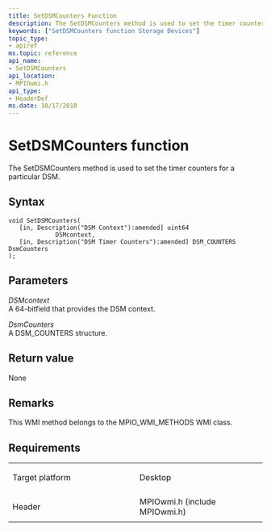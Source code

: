 ```yaml
---
title: SetDSMCounters Function
description: The SetDSMCounters method is used to set the timer counters for a particular DSM.
keywords: ["SetDSMCounters function Storage Devices"]
topic_type:
- apiref
ms.topic: reference
api_name:
- SetDSMCounters
api_location:
- MPIOwmi.h
api_type:
- HeaderDef
ms.date: 10/17/2018
---
```


# SetDSMCounters function


The SetDSMCounters method is used to set the timer counters for a particular DSM.

## Syntax

```ManagedCPlusPlus
void SetDSMCounters(
   [in, Description("DSM Context"):amended] uint64              DSMcontext,
   [in, Description("DSM Timer Counters"):amended] DSM_COUNTERS DsmCounters
);
```

## Parameters

*DSMcontext*   
A 64-bitfield that provides the DSM context.

*DsmCounters*   
A DSM\_COUNTERS structure.

## Return value

None

## Remarks

This WMI method belongs to the MPIO\_WMI\_METHODS WMI class.

## Requirements

<table>
<colgroup>
<col width="50%" />
<col width="50%" />
</colgroup>
<tbody>
<tr class="odd">
<td align="left"><p>Target platform</p></td>
<td align="left">Desktop</td>
</tr>
<tr class="even">
<td align="left"><p>Header</p></td>
<td align="left">MPIOwmi.h (include MPIOwmi.h)</td>
</tr>
</tbody>
</table>

 

 





